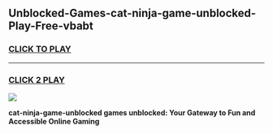 
## Unblocked-Games-cat-ninja-game-unblocked-Play-Free-vbabt
<h3>
<a href="https://premium76.site?title=cat-ninja-game-unblocked&ref=23A">CLICK TO PLAY</a></h3>
<hr>

<h3>
<a href="https://premium76.site?title=cat-ninja-game-unblocked&ref=23A">CLICK 2 PLAY</a>
  
</h3>

<a href="https://premium76.site?title=cat-ninja-game-unblocked&ref=23A"><img src="https://clearcache.store/games.png"></a>


**cat-ninja-game-unblocked games unblocked: Your Gateway to Fun and Accessible Online Gaming**
